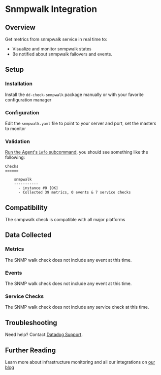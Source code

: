 # Snmpwalk Integration

## Overview

Get metrics from snmpwalk service in real time to:

* Visualize and monitor snmpwalk states
* Be notified about snmpwalk failovers and events.

## Setup
### Installation

Install the `dd-check-snmpwalk` package manually or with your favorite configuration manager

### Configuration

Edit the `snmpwalk.yaml` file to point to your server and port, set the masters to monitor

### Validation

[Run the Agent's `info` subcommand](https://docs.datadoghq.com/agent/faq/agent-status-and-information/), you should see something like the following:

    Checks
    ======

        snmpwalk
        -----------
          - instance #0 [OK]
          - Collected 39 metrics, 0 events & 7 service checks

## Compatibility

The snmpwalk check is compatible with all major platforms

## Data Collected
### Metrics

The SNMP walk check does not include any event at this time.

### Events
The SNMP walk check does not include any event at this time.

### Service Checks
The SNMP walk check does not include any service check at this time.

## Troubleshooting
Need help? Contact [Datadog Support](http://docs.datadoghq.com/help/).

## Further Reading

Learn more about infrastructure monitoring and all our integrations on [our blog](https://www.datadoghq.com/blog/)